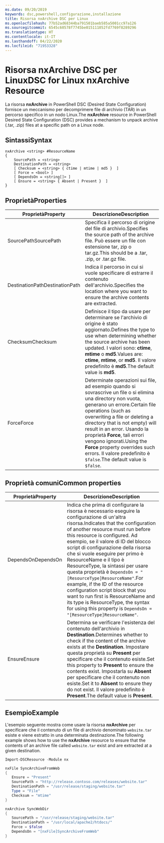 ```yaml
---
ms.date: 09/20/2019
keywords: dsc,powershell,configurazione,installazione
title: Risorsa nxArchive DSC per Linux
ms.openlocfilehash: 77b52ad68344ba791501baeb585a5001cc97a126
ms.sourcegitcommit: 6545c60578f7745be015111052fd7769f8289296
ms.translationtype: HT
ms.contentlocale: it-IT
ms.lasthandoff: 04/22/2020
ms.locfileid: "71953328"
---
```

# <a name="dsc-for-linux-nxarchive-resource"></a><span data-ttu-id="797e1-103">Risorsa nxArchive DSC per Linux</span><span class="sxs-lookup"><span data-stu-id="797e1-103">DSC for Linux nxArchive Resource</span></span>

<span data-ttu-id="797e1-104">La risorsa **nxArchive** in PowerShell DSC (Desired State Configuration) fornisce un meccanismo per decomprimere file di archivio (TAR) in un percorso specifico in un nodo Linux.</span><span class="sxs-lookup"><span data-stu-id="797e1-104">The **nxArchive** resource in PowerShell Desired State Configuration (DSC) provides a mechanism to unpack archive (.tar, .zip) files at a specific path on a Linux node.</span></span>

## <a name="syntax"></a><span data-ttu-id="797e1-105">Sintassi</span><span class="sxs-lookup"><span data-stu-id="797e1-105">Syntax</span></span>

```Syntax
nxArchive <string> #ResourceName
{
    SourcePath = <string>
    DestinationPath = <string>
    [ Checksum = <string> { ctime | mtime | md5 }  ]
    [ Force = <bool> ]
    [ DependsOn = <string[]> ]
    [ Ensure = <string> { Absent | Present }  ]
}
```

## <a name="properties"></a><span data-ttu-id="797e1-106">Proprietà</span><span class="sxs-lookup"><span data-stu-id="797e1-106">Properties</span></span>

|<span data-ttu-id="797e1-107">Proprietà</span><span class="sxs-lookup"><span data-stu-id="797e1-107">Property</span></span> |<span data-ttu-id="797e1-108">Descrizione</span><span class="sxs-lookup"><span data-stu-id="797e1-108">Description</span></span> |
|---|---|
|<span data-ttu-id="797e1-109">SourcePath</span><span class="sxs-lookup"><span data-stu-id="797e1-109">SourcePath</span></span> |<span data-ttu-id="797e1-110">Specifica il percorso di origine del file di archivio.</span><span class="sxs-lookup"><span data-stu-id="797e1-110">Specifies the source path of the archive file.</span></span> <span data-ttu-id="797e1-111">Può essere un file con estensione tar, zip o tar.gz.</span><span class="sxs-lookup"><span data-stu-id="797e1-111">This should be a .tar, .zip, or .tar.gz file.</span></span> |
|<span data-ttu-id="797e1-112">DestinationPath</span><span class="sxs-lookup"><span data-stu-id="797e1-112">DestinationPath</span></span> |<span data-ttu-id="797e1-113">Indica il percorso in cui si vuole specificare di estrarre il contenuto dell'archivio.</span><span class="sxs-lookup"><span data-stu-id="797e1-113">Specifies the location where you want to ensure the archive contents are extracted.</span></span> |
|<span data-ttu-id="797e1-114">Checksum</span><span class="sxs-lookup"><span data-stu-id="797e1-114">Checksum</span></span> |<span data-ttu-id="797e1-115">Definisce il tipo da usare per determinare se l'archivio di origine è stato aggiornato.</span><span class="sxs-lookup"><span data-stu-id="797e1-115">Defines the type to use when determining whether the source archive has been updated.</span></span> <span data-ttu-id="797e1-116">I valori sono: **ctime**, **mtime** o **md5**.</span><span class="sxs-lookup"><span data-stu-id="797e1-116">Values are: **ctime**, **mtime**, or **md5**.</span></span> <span data-ttu-id="797e1-117">Il valore predefinito è **md5**.</span><span class="sxs-lookup"><span data-stu-id="797e1-117">The default value is **md5**.</span></span> |
|<span data-ttu-id="797e1-118">Force</span><span class="sxs-lookup"><span data-stu-id="797e1-118">Force</span></span> |<span data-ttu-id="797e1-119">Determinate operazioni sui file, ad esempio quando si sovrascrive un file o si elimina una directory non vuota, generano un errore.</span><span class="sxs-lookup"><span data-stu-id="797e1-119">Certain file operations (such as overwriting a file or deleting a directory that is not empty) will result in an error.</span></span> <span data-ttu-id="797e1-120">Usando la proprietà **Force**, tali errori vengono ignorati.</span><span class="sxs-lookup"><span data-stu-id="797e1-120">Using the **Force** property overrides such errors.</span></span> <span data-ttu-id="797e1-121">Il valore predefinito è `$false`.</span><span class="sxs-lookup"><span data-stu-id="797e1-121">The default value is `$false`.</span></span> |

## <a name="common-properties"></a><span data-ttu-id="797e1-122">Proprietà comuni</span><span class="sxs-lookup"><span data-stu-id="797e1-122">Common properties</span></span>

|<span data-ttu-id="797e1-123">Proprietà</span><span class="sxs-lookup"><span data-stu-id="797e1-123">Property</span></span> |<span data-ttu-id="797e1-124">Descrizione</span><span class="sxs-lookup"><span data-stu-id="797e1-124">Description</span></span> |
|---|---|
|<span data-ttu-id="797e1-125">DependsOn</span><span class="sxs-lookup"><span data-stu-id="797e1-125">DependsOn</span></span> |<span data-ttu-id="797e1-126">Indica che prima di configurare la risorsa è necessario eseguire la configurazione di un'altra risorsa.</span><span class="sxs-lookup"><span data-stu-id="797e1-126">Indicates that the configuration of another resource must run before this resource is configured.</span></span> <span data-ttu-id="797e1-127">Ad esempio, se il valore di ID del blocco script di configurazione della risorsa che si vuole eseguire per primo è ResourceName e il tipo è ResourceType, la sintassi per usare questa proprietà è `DependsOn = "[ResourceType]ResourceName"`.</span><span class="sxs-lookup"><span data-stu-id="797e1-127">For example, if the ID of the resource configuration script block that you want to run first is ResourceName and its type is ResourceType, the syntax for using this property is `DependsOn = "[ResourceType]ResourceName"`.</span></span> |
|<span data-ttu-id="797e1-128">Ensure</span><span class="sxs-lookup"><span data-stu-id="797e1-128">Ensure</span></span> |<span data-ttu-id="797e1-129">Determina se verificare l'esistenza del contenuto dell'archivio in **Destination**.</span><span class="sxs-lookup"><span data-stu-id="797e1-129">Determines whether to check if the content of the archive exists at the **Destination**.</span></span> <span data-ttu-id="797e1-130">Impostare questa proprietà su **Present** per specificare che il contenuto esiste.</span><span class="sxs-lookup"><span data-stu-id="797e1-130">Set this property to **Present** to ensure the contents exist.</span></span> <span data-ttu-id="797e1-131">Impostarla su **Absent** per specificare che il contenuto non esiste.</span><span class="sxs-lookup"><span data-stu-id="797e1-131">Set it to **Absent** to ensure they do not exist.</span></span> <span data-ttu-id="797e1-132">Il valore predefinito è **Present**.</span><span class="sxs-lookup"><span data-stu-id="797e1-132">The default value is **Present**.</span></span> |

## <a name="example"></a><span data-ttu-id="797e1-133">Esempio</span><span class="sxs-lookup"><span data-stu-id="797e1-133">Example</span></span>

<span data-ttu-id="797e1-134">L'esempio seguente mostra come usare la risorsa **nxArchive** per specificare che il contenuto di un file di archivio denominato `website.tar` esiste e viene estratto in una determinata destinazione.</span><span class="sxs-lookup"><span data-stu-id="797e1-134">The following example shows how to use the **nxArchive** resource to ensure that the contents of an archive file called `website.tar` exist and are extracted at a given destination.</span></span>

```powershell
Import-DSCResource -Module nx

nxFile SyncArchiveFromWeb
{
   Ensure = "Present"
   SourcePath = "http://release.contoso.com/releases/website.tar"
   DestinationPath = "/usr/release/staging/website.tar"
   Type = "File"
   Checksum = "mtime"
}

nxArchive SyncWebDir
{
   SourcePath = "/usr/release/staging/website.tar"
   DestinationPath = "/usr/local/apache2/htdocs/"
   Force = $false
   DependsOn = "[nxFile]SyncArchiveFromWeb"
}
```